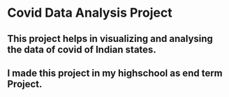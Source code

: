 # Covid Data Analysis Project
## This project helps in visualizing and analysing the data of covid of Indian states.
## I made this project in my highschool as end term Project.
